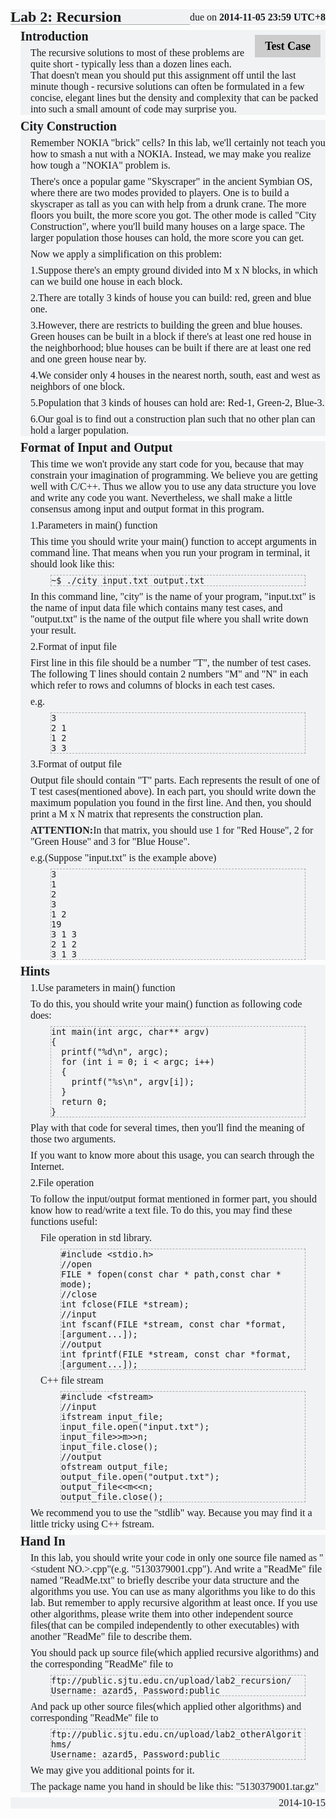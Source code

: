 
<h3 style="padding: 0px; margin: 24px 0px 8px; font-size: 24px; line-height: 24px; border-bottom-width: 1px; border-bottom-style: solid; border-bottom-color: rgb(170, 170, 170); font-family: 'Heiti SC', 黑体-简, 'MS Yahei', 微软雅黑, STXihei, 华文细黑, 'WenQuanYi ZenHei', 文泉驿正黑体, Sans-sarif; background-color: rgb(241, 242, 243);">Lab 2: Recursion</h3>
<span class="assignment_due" style="margin: -32px 0px 0px; line-height: 24px; font-size: 16px; float: right; font-family: 'Heiti SC', 黑体-简, 'MS Yahei', 微软雅黑, STXihei, 华文细黑, 'WenQuanYi ZenHei', 文泉驿正黑体, Sans-sarif; background-color: rgb(241, 242, 243);">due on&nbsp;<time datetime="2014-11-05T23:59:59+08:00" class="due_time" style="font-weight: bold;">2014-11-05 23:59 UTC+8</time></span><a href="http://tcloud.sjtu.edu.cn/course/se106/2014/assignments/lab2/Demo.tar.gz" class="assignment_ref" style="color: rgb(0, 0, 0); font-weight: bold; text-decoration: none; outline-style: none; display: block; float: right; padding: 8px 16px; line-height: 20px; font-size: 18px; margin: 8px; font-family: 'Heiti SC', 黑体-简, 'MS Yahei', 微软雅黑, STXihei, 华文细黑, 'WenQuanYi ZenHei', 文泉驿正黑体, Sans-sarif; background: rgb(204, 204, 204);">Test Case</a>
<div class="in" style="margin: 0px 0px 0px 16px; font-family: 'Heiti SC', 黑体-简, 'MS Yahei', 微软雅黑, STXihei, 华文细黑, 'WenQuanYi ZenHei', 文泉驿正黑体, Sans-sarif; font-size: 16px; line-height: normal; background-color: rgb(241, 242, 243);">
<h4 style="padding: 0px; margin: 6px 0px; font-size: 20px; line-height: 20px;">Introduction</h4>
<div class="in" style="margin: 0px 0px 0px 16px;">
<p style="margin: 8px 0px;">The recursive solutions to most of these problems are quite short - typically less than a dozen lines each. That doesn't mean you should put this assignment off until the last minute though - recursive solutions can often be formulated in a few concise, elegant lines but the density and complexity that can be packed into such a small amount of code may surprise you.</p>
</div>
</div>
<div class="in" style="margin: 0px 0px 0px 16px; font-family: 'Heiti SC', 黑体-简, 'MS Yahei', 微软雅黑, STXihei, 华文细黑, 'WenQuanYi ZenHei', 文泉驿正黑体, Sans-sarif; font-size: 16px; line-height: normal; background-color: rgb(241, 242, 243);">
<h4 style="padding: 0px; margin: 6px 0px; font-size: 20px; line-height: 20px;">City Construction</h4>
<div class="in" style="margin: 0px 0px 0px 16px;">
<p style="margin: 8px 0px;">Remember NOKIA "brick" cells? In this lab, we'll certainly not teach you how to smash a nut with a NOKIA. Instead, we may make you realize how tough a "NOKIA" problem is.</p>
<p style="margin: 8px 0px;">There's once a popular game "Skyscraper" in the ancient Symbian OS, where there are two modes provided to players. One is to build a skyscraper as tall as you can with help from a drunk crane. The more floors you built, the more score you got. The other mode is called "City Construction", where you'll build many houses on a large space. The larger population those houses can hold, the more score you can get.</p>
<p style="margin: 8px 0px;">Now we apply a simplification on this problem:</p>
<p style="margin: 8px 0px;">1.Suppose there's an empty ground divided into M x N blocks, in which can we build one house in each block.</p>
<p style="margin: 8px 0px;">2.There are totally 3 kinds of house you can build: red, green and blue one.</p>
<p style="margin: 8px 0px;">3.However, there are restricts to building the green and blue houses. Green houses can be built in a block if there's at least one red house in the neighborhood; blue houses can be built if there are at least one red and one green house near by.</p>
<p style="margin: 8px 0px;">4.We consider only 4 houses in the nearest north, south, east and west as neighbors of one block.</p>
<p style="margin: 8px 0px;">5.Population that 3 kinds of houses can hold are: Red-1, Green-2, Blue-3.</p>
<p style="margin: 8px 0px;">6.Our goal is to find out a construction plan such that no other plan can hold a larger population.</p>
</div>
</div>
<div class="in" style="margin: 0px 0px 0px 16px; font-family: 'Heiti SC', 黑体-简, 'MS Yahei', 微软雅黑, STXihei, 华文细黑, 'WenQuanYi ZenHei', 文泉驿正黑体, Sans-sarif; font-size: 16px; line-height: normal; background-color: rgb(241, 242, 243);">
<h4 style="padding: 0px; margin: 6px 0px; font-size: 20px; line-height: 20px;">Format of Input and Output</h4>
<div class="in" style="margin: 0px 0px 0px 16px;">
<p style="margin: 8px 0px;">This time we won't provide any start code for you, because that may constrain your imagination of programming. We believe you are getting well with C/C++. Thus we allow you to use any data structure you love and write any code you want. Nevertheless, we shall make a little consensus among input and output format in this program.</p>
<p style="margin: 8px 0px;">1.Parameters in main() function</p>
<p style="margin: 8px 0px;">This time you should write your main() function to accept arguments in command line. That means when you run your program in terminal, it should look like this:</p>
<p style="margin: 8px 0px;"><code class="codep" style="border: 1px dashed rgb(170, 170, 170); display: block; margin: 8px 32px;">~$ ./city input.txt output.txt</code></p>
<p style="margin: 8px 0px;">In this command line, "city" is the name of your program, "input.txt" is the name of input data file which contains many test cases, and "output.txt" is the name of the output file where you shall write down your result.</p>
<p style="margin: 8px 0px;">2.Format of input file</p>
<p style="margin: 8px 0px;">First line in this file should be a number "T", the number of test cases. The following T lines should contain 2 numbers "M" and "N" in each which refer to rows and columns of blocks in each test cases.</p>
<p style="margin: 8px 0px;">e.g.</p>
<p style="margin: 8px 0px;"><code class="codep" style="border: 1px dashed rgb(170, 170, 170); display: block; margin: 8px 32px;">3<br>2 1<br>1 2<br>3 3<br></code></p>
<p style="margin: 8px 0px;">3.Format of output file</p>
<p style="margin: 8px 0px;">Output file should contain "T" parts. Each represents the result of one of T test cases(mentioned above). In each part, you should write down the maximum population you found in the first line. And then, you should print a M x N matrix that represents the construction plan.</p>
<p style="margin: 8px 0px;"><b>ATTENTION:</b>In that matrix, you should use 1 for "Red House", 2 for "Green House" and 3 for "Blue House".</p>
<p style="margin: 8px 0px;">e.g.(Suppose "input.txt" is the example above)</p>
<p style="margin: 8px 0px;"><code class="codep" style="border: 1px dashed rgb(170, 170, 170); display: block; margin: 8px 32px;">3<br>1<br>2<br>3<br>1 2<br>19<br>3 1 3<br>2 1 2<br>3 1 3<br></code></p>
</div>
</div>
<div class="in" style="margin: 0px 0px 0px 16px; font-family: 'Heiti SC', 黑体-简, 'MS Yahei', 微软雅黑, STXihei, 华文细黑, 'WenQuanYi ZenHei', 文泉驿正黑体, Sans-sarif; font-size: 16px; line-height: normal; background-color: rgb(241, 242, 243);">
<h4 style="padding: 0px; margin: 6px 0px; font-size: 20px; line-height: 20px;">Hints</h4>
<div class="in" style="margin: 0px 0px 0px 16px;">
<p style="margin: 8px 0px;">1.Use parameters in main() function</p>
<p style="margin: 8px 0px;">To do this, you should write your main() function as following code does:</p>
<p style="margin: 8px 0px;"><code class="codep" style="border: 1px dashed rgb(170, 170, 170); display: block; margin: 8px 32px;">int main(int argc, char** argv)<br>{<br>&nbsp;&nbsp;printf("%d\n", argc);<br>&nbsp;&nbsp;for (int i = 0; i &lt; argc; i++)<br>&nbsp;&nbsp;{<br>&nbsp;&nbsp;&nbsp;&nbsp;printf("%s\n", argv[i]);<br>&nbsp;&nbsp;}<br>&nbsp;&nbsp;return 0;<br>}<br></code></p>
<p style="margin: 8px 0px;">Play with that code for several times, then you'll find the meaning of those two arguments.</p>
<p style="margin: 8px 0px;">If you want to know more about this usage, you can search through the Internet.</p>
<p style="margin: 8px 0px;">2.File operation</p>
<p style="margin: 8px 0px;">To follow the input/output format mentioned in former part, you should know how to read/write a text file. To do this, you may find these functions useful:</p>
<div class="in" style="margin: 0px 0px 0px 16px;">
<p style="margin: 8px 0px;">File operation in std library.</p>
<p style="margin: 8px 0px;"><code class="codep" style="border: 1px dashed rgb(170, 170, 170); display: block; margin: 8px 32px;">#include &lt;stdio.h&gt;<br>//open<br>FILE * fopen(const char * path,const char * mode);<br>//close<br>int fclose(FILE *stream);<br>//input<br>int fscanf(FILE *stream, const char *format, [argument...]);<br>//output<br>int fprintf(FILE *stream, const char *format, [argument...]);<br></code></p>
<p style="margin: 8px 0px;">C++ file stream</p>
<p style="margin: 8px 0px;"><code class="codep" style="border: 1px dashed rgb(170, 170, 170); display: block; margin: 8px 32px;">#include &lt;fstream&gt;<br>//input<br>ifstream input_file;<br>input_file.open("input.txt");<br>input_file&gt;&gt;m&gt;&gt;n;<br>input_file.close();<br>//output<br>ofstream output_file;<br>output_file.open("output.txt");<br>output_file&lt;&lt;m&lt;&lt;n;<br>output_file.close();<br></code></p>
</div>
<p style="margin: 8px 0px;">We recommend you to use the "stdlib" way. Because you may find it a little tricky using C++ fstream.</p>
</div>
</div>
<div class="in" style="margin: 0px 0px 0px 16px; font-family: 'Heiti SC', 黑体-简, 'MS Yahei', 微软雅黑, STXihei, 华文细黑, 'WenQuanYi ZenHei', 文泉驿正黑体, Sans-sarif; font-size: 16px; line-height: normal; background-color: rgb(241, 242, 243);">
<h4 style="padding: 0px; margin: 6px 0px; font-size: 20px; line-height: 20px;">Hand In</h4>
<div class="in" style="margin: 0px 0px 0px 16px;">
<p style="margin: 8px 0px;">In this lab, you should write your code in only one source file named as "&lt;student NO.&gt;.cpp"(e.g. "5130379001.cpp"). And write a "ReadMe" file named "ReadMe.txt" to briefly describe your data structure and the algorithms you use. You can use as many algorithms you like to do this lab. But remember to apply recursive algorithm at least once. If you use other algorithms, please write them into other independent source files(that can be compiled independently to other executables) with another "ReadMe" file to describe them.</p>
<p style="margin: 8px 0px;">You should pack up source file(which applied recursive algorithms) and the corresponding "ReadMe" file to</p>
<code class="codep" style="border: 1px dashed rgb(170, 170, 170); display: block; margin: 8px 32px;">ftp://public.sjtu.edu.cn/upload/lab2_recursion/<br>Username: azard5, Password:public</code>
<p style="margin: 8px 0px;">And pack up other source files(which applied other algorithms) and corresponding "ReadMe" file to</p>
<code class="codep" style="border: 1px dashed rgb(170, 170, 170); display: block; margin: 8px 32px;">ftp://public.sjtu.edu.cn/upload/lab2_otherAlgorithms/<br>Username: azard5, Password:public</code>
<p style="margin: 8px 0px;">We may give you additional points for it.</p>
<p style="margin: 8px 0px;">The package name you hand in should be like this: "5130379001.tar.gz"</p>
</div>
</div>
<time datetime="2013-10-09T00:00:00+08:00" class="assigned_time" style="text-align: right; display: block; font-family: 'Heiti SC', 黑体-简, 'MS Yahei', 微软雅黑, STXihei, 华文细黑, 'WenQuanYi ZenHei', 文泉驿正黑体, Sans-sarif; font-size: 16px; line-height: normal; background-color: rgb(241, 242, 243);">2014-10-15</time>
